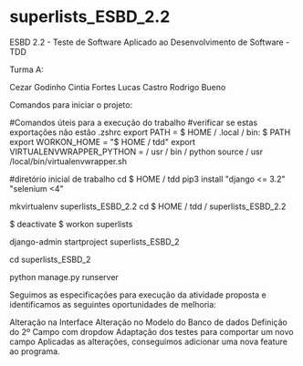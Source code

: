 # superlists_ESBD_2.2
ESBD 2.2 - Teste de Software Aplicado ao Desenvolvimento de Software -  TDD

Turma A:

Cezar Godinho
Cintia Fortes
Lucas Castro
Rodrigo Bueno

Comandos para iniciar o projeto:

#Comandos úteis para a execução do trabalho #verificar se estas exportações não estão .zshrc export PATH = $ HOME / .local / bin: $ PATH export WORKON_HOME = "$ HOME / tdd" export VIRTUALENVWRAPPER_PYTHON = / usr / bin / python source / usr /local/bin/virtualenvwrapper.sh

#diretório inicial de trabalho cd $ HOME / tdd pip3 install "django <= 3.2" "selenium <4"

mkvirtualenv superlists_ESBD_2.2 cd $ HOME / tdd / superlists_ESBD_2.2

$ deactivate $ workon superlists

django-admin startproject superlists_ESBD_2

cd superlists_ESBD_2

python manage.py runserver

Seguimos as especificações para execução da atividade proposta e identificamos as seguintes
oportunidades de melhoria:

Alteração na Interface
Alteração no Modelo do Banco de dados
Definição do 2º Campo com dropdow
Adaptação dos testes para comportar um novo campo
Aplicadas as alterações, conseguimos adicionar uma nova feature ao programa.

